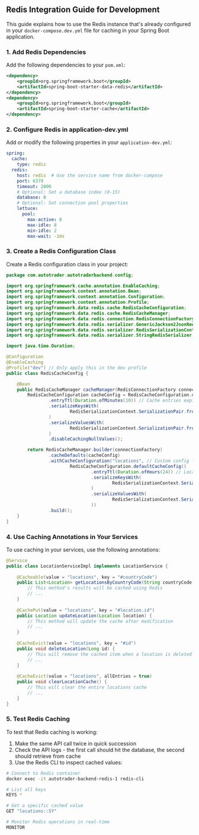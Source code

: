 ## Redis Integration Guide for Development

This guide explains how to use the Redis instance that's already configured in your `docker-compose.dev.yml` file for caching in your Spring Boot application.

### 1. Add Redis Dependencies

Add the following dependencies to your `pom.xml`:

```xml
<dependency>
    <groupId>org.springframework.boot</groupId>
    <artifactId>spring-boot-starter-data-redis</artifactId>
</dependency>
<dependency>
    <groupId>org.springframework.boot</groupId>
    <artifactId>spring-boot-starter-cache</artifactId>
</dependency>
```

### 2. Configure Redis in application-dev.yml

Add or modify the following properties in your `application-dev.yml`:

```yaml
spring:
  cache:
    type: redis
  redis:
    host: redis  # Use the service name from docker-compose
    port: 6379
    timeout: 2000
    # Optional: Set a database index (0-15)
    database: 0
    # Optional: Set connection pool properties
    lettuce:
      pool:
        max-active: 8
        max-idle: 8
        min-idle: 2
        max-wait: -1ms
```

### 3. Create a Redis Configuration Class

Create a Redis configuration class in your project:

```java
package com.autotrader.autotraderbackend.config;

import org.springframework.cache.annotation.EnableCaching;
import org.springframework.context.annotation.Bean;
import org.springframework.context.annotation.Configuration;
import org.springframework.context.annotation.Profile;
import org.springframework.data.redis.cache.RedisCacheConfiguration;
import org.springframework.data.redis.cache.RedisCacheManager;
import org.springframework.data.redis.connection.RedisConnectionFactory;
import org.springframework.data.redis.serializer.GenericJackson2JsonRedisSerializer;
import org.springframework.data.redis.serializer.RedisSerializationContext;
import org.springframework.data.redis.serializer.StringRedisSerializer;

import java.time.Duration;

@Configuration
@EnableCaching
@Profile("dev") // Only apply this in the dev profile
public class RedisCacheConfig {

    @Bean
    public RedisCacheManager cacheManager(RedisConnectionFactory connectionFactory) {
        RedisCacheConfiguration cacheConfig = RedisCacheConfiguration.defaultCacheConfig()
                .entryTtl(Duration.ofMinutes(10)) // Cache entries expire after 10 minutes
                .serializeKeysWith(
                        RedisSerializationContext.SerializationPair.fromSerializer(new StringRedisSerializer())
                )
                .serializeValuesWith(
                        RedisSerializationContext.SerializationPair.fromSerializer(new GenericJackson2JsonRedisSerializer())
                )
                .disableCachingNullValues();

        return RedisCacheManager.builder(connectionFactory)
                .cacheDefaults(cacheConfig)
                .withCacheConfiguration("locations", // Custom config for locations cache
                        RedisCacheConfiguration.defaultCacheConfig()
                                .entryTtl(Duration.ofHours(24)) // Locations can be cached longer
                                .serializeKeysWith(
                                        RedisSerializationContext.SerializationPair.fromSerializer(new StringRedisSerializer())
                                )
                                .serializeValuesWith(
                                        RedisSerializationContext.SerializationPair.fromSerializer(new GenericJackson2JsonRedisSerializer())
                                ))
                .build();
    }
}
```

### 4. Use Caching Annotations in Your Services

To use caching in your services, use the following annotations:

```java
@Service
public class LocationServiceImpl implements LocationService {
    
    @Cacheable(value = "locations", key = "#countryCode")
    public List<Location> getLocationsByCountryCode(String countryCode) {
        // This method's results will be cached using Redis
        // ...
    }
    
    @CachePut(value = "locations", key = "#location.id")
    public Location updateLocation(Location location) {
        // This method will update the cache after modification
        // ...
    }
    
    @CacheEvict(value = "locations", key = "#id")
    public void deleteLocation(Long id) {
        // This will remove the cached item when a location is deleted
        // ...
    }
    
    @CacheEvict(value = "locations", allEntries = true)
    public void clearLocationCache() {
        // This will clear the entire locations cache
        // ...
    }
}
```

### 5. Test Redis Caching

To test that Redis caching is working:

1. Make the same API call twice in quick succession
2. Check the API logs - the first call should hit the database, the second should retrieve from cache
3. Use the Redis CLI to inspect cached values:

```bash
# Connect to Redis container
docker exec -it autotrader-backend-redis-1 redis-cli

# List all keys
KEYS *

# Get a specific cached value
GET "locations::SY"

# Monitor Redis operations in real-time
MONITOR
```
